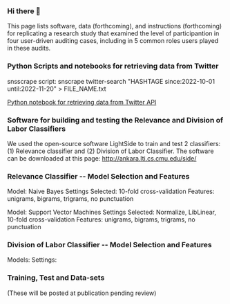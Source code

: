 ### Hi there 👋

This page lists software, data (forthcoming), and instructions (forthcoming) for replicating a research study that examined the level of participantion in four user-driven auditing cases, including in 5 common roles users played in these audits.

### Python Scripts and notebooks for retrieving data from Twitter

snsscrape script: snscrape twitter-search "HASHTAGE since:2022-10-01 until:2022-11-20" > FILE_NAME.txt

<a href="https://github.com/userDrivenAudits/userDrivenAudits.github.io/blob/e41980dbca13ff87c5f626cdbf466f2883a62976/twitter_data_rate.ipynb">Python notebook for retrieving data from Twitter API </a>


### Software for building and testing the Relevance and Division of Labor Classifiers
We used the open-source software LightSide to train and test 2 classifiers: (1) Relevance classifier and (2) Division of Labor Classifier. The software can be downloaded at this page: http://ankara.lti.cs.cmu.edu/side/ 

### Relevance Classifier -- Model Selection and Features

Model: Naive Bayes
Settings Selected: 10-fold cross-validation
Features: unigrams, bigrams, trigrams, no punctuation

Model: Support Vector Machines
Settings Selected: Normalize, LibLinear, 10-fold cross-validation
Features: unigrams, bigrams, trigrams, no punctuation

### Division of Labor Classifier -- Model Selection and Features

Models: 
Settings:



### Training, Test and Data-sets
(These will be posted at publication pending review)
